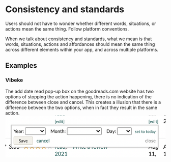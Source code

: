 # Consistency and standards

Users should not have to wonder whether different words, situations, or actions mean the same thing. Follow platform conventions.

When we talk about consistency and standards, what
we mean is that words, situations, actions and
affordances should mean the same thing across
different elements within your app, and across
multiple platforms. 

## Examples

### Vibeke
The add date read pop-up box on the goodreads.com website has two options of stopping the action happening, there is no indication of the difference between close and cancel. This creates a illusion that there is a difference between the two options, when in fact they result in the same action. 
![](images/goodreadsAddDate.png)